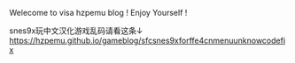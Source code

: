 Welecome to visa hzpemu blog ! Enjoy Yourself !

snes9x玩中文汉化游戏乱码请看这条↓
https://hzpemu.github.io/gameblog/sfcsnes9xforffe4cnmenuunknowcodefix


